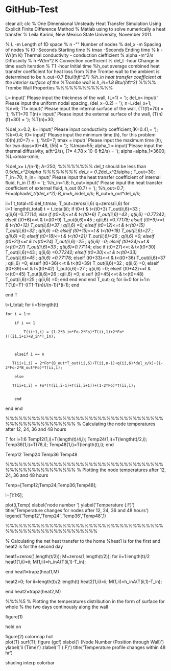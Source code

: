 # GitHub-Test

clear all;
clc
% One Dimensional Unsteady Heat Transfer Simulation Using Explicit Finite Difference Method
% Matlab using to solve numerically a heat transfer
% Leila Karimi, New Mexico State University, November 2011.
 
% L                       -m        Length of 1D space
% n                       -""       Number of nodes
% del_x                   -m        Spacing of nodes
% t0                     -Seconds  Starting time
% tmax                   -Seconds  Ending time
% k                       -W/(m K)  Thermal conductivity - conduction ciefficient
% alpha                   -m^2/s    Diffusivity
% h                       -W/m^2 K  Convection coefficient
% del_t                   -hour  Change in time each iteration
% T1                     -hour  Initial time
%h_out       average combined heat transfer coefficient for heat loss from
%the Trombe wall to the ambient is determined to be h_out=0.7 Btu/(h*ft^2F)
%h_in        heat transfer coefficient at the interior surface of the
%Trombe wall is h_in=1.8 Btu/(h*ft^2)
%%%% Trombe Wall Properties %%%%%%%%%%%%%
 
 
L= input(' Please input the thickness of the wall, (L=1) = ');
del_x= input(' Please input the uniform nodal spacing, (del_x=0.2) = ');
n=L/del_x+1;
%n=6;
T1= input(' Please input the internal surface of the wall, (T1(f)=70) = ');
%T1=70
T(n)= input(' Please input the external surface of the wall, (T(n)(f)=30) = ');
%T(n)=30;
 
%del_x=0.2;
k= input(' Please input conductivity coefficient,(K=0.4),= ');
%k=0.4;
t0= input(' Please input the minimum time (h), for this problem t0(h),(t0=7) = ');
%t0=7;
tmax = input(' Please input the maximum time (h), for two days=t0+48, (55) = ');
%tmax=55;
alpha_1 = input('Please input the thermal diffusivity, a(ft^2/s), (?= 4.78 x 10-6 ft2/s) = ');
alpha=alpha_1*3600;
%L=xmax-xmin;
 
%del_x= L/(n-1);
A=250;
%%%%%%%%   del_t should be less than 0.5*del_x^2/alpha   %%%%%%%%
del_t = 0.2*del_x^2/alpha ;
T_out=30;
T_in=70;
h_in= input(' Please input the heat transfer coefficient of internal fluid, h_in (1.8)  = ');
%h_in=1.8;
h_out=input(' Please input the heat transfer coefficient of external fluid, h_out (0.7)  = ');
%h_out=0.7;
Fo=alpha*del_t/(del_x^2);
B_in=h_in*del_x/k;
B_out=h_out*del_x/k;
 
ii=1
t_total=t0:del_t:tmax;
T_out=zeros(ii,6)
q=zeros(ii,6)
for ii=1:length(t_total)
    t = t_total(ii);
if t0<t & t<(t0+3)
     T_out(ii,6)=33 ; q(ii,6)=0.77*114;
    else if (t0+3)<=t & t<(t0+6)
    T_out(ii,6)=43 ; q(ii,6) =0.77*242;
    elseif (t0+6)<=t & t<(t0+9)
    T_out(ii,6)=45 ; q(ii,6) =0.77*178;
    elseif (t0+9)<=t & t<(t0+12)
    T_out(ii,6)=37 ; q(ii,6) =0;
    elseif (t0+12)<=t & t<(t0+15)
    T_out(ii,6)=32 ; q(ii,6) =0;
    elseif (t0+15)<=t & t<(t0+18)
    T_out(ii,6)=27 ; q(ii,6) =0;
    elseif (t0+18)<=t & t<(t0+21)
    T_out(ii,6)=26 ; q(ii,6) =0;
    elseif (t0+21)<=t & t<(t0+24)
    T_out(ii,6)=25 ; q(ii,6) =0;
    elseif (t0+24)<=t & t<(t0+27)
    T_out(ii,6)=33 ; q(ii,6)=0.77*114;
    else if (t0+27)<=t & t<(t0+30)
    T_out(ii,6)=43 ; q(ii,6) =0.77*242;
    elseif (t0+30)<=t & t<(t0+33)
    T_out(ii,6)=45 ; q(ii,6) =0.77*178;
    elseif (t0+33)<=t & t<(t0+36)
    T_out(ii,6)=37 ; q(ii,6) =0;
    elseif (t0+36)<=t & t<(t0+39)
    T_out(ii,6)=32 ; q(ii,6) =0;
    elseif (t0+39)<=t & t<(t0+42)
    T_out(ii,6)=27 ; q(ii,6) =0;
    elseif (t0+42)<=t & t<(t0+45)
    T_out(ii,6)=26 ; q(ii,6) =0;
    elseif (t0+45)<=t & t<(t0+48)
    T_out(ii,6)=25 ; q(ii,6) =0;
        end
    end
end
end
T_out;
q;
for ii=0
    for i=1:n
    T(1,i)=T1-((T1-T(n))/(n-1))*(i-1);
    end
 
end
T
 
t=t_total;
for ii=1:length(t)
    
    for i = 1:n
  
        if i == 1 
            
            T(ii+1,i) = (1-2*B_in*Fo-2*Fo)*T(ii,1)+2*Fo*(T(ii,i+1)+B_in*T_in);
            
            
        
        elseif i == n
            
       T(ii+1,i) = 2*Fo*(B_out*T_out(ii,6)+T(ii,n-1)+q(ii,6)*del_x/k)+(1-2*Fo-2*B_out*Fo)*T(ii,i);
      
        else
 
       T(ii+1,i) = Fo*(T(ii,i-1)+T(ii,i+1))+(1-2*Fo)*T(ii,i);
               
      
        end
 
end
end

 %%%%%%%%%%%%%%%%%%%%%%%%%%%%%%%%%%%%%%%%%%%%%%%%%%%%
 % Calculating the node temperatures after 12, 24, 36 and 48 hours
 
    
T
for i=1:6
Temp12(1,i)=T(length(t)/4,i);
Temp24(1,i)=T(length(t)/2,i);
Temp36(1,i)=T(78,i);
Temp48(1,i)=T(length(t),i);
end
 
Temp12
Temp24
Temp36
Temp48

%%%%%%%%%%%%%%%%%%%%%%%%%%%%%%%%%%%%%%%%%%%%%%%%%%%%
% Plotting the node temperatures after 12, 24, 36 and 48 hours
 
 
Temp=[Temp12;Temp24;Temp36;Temp48];
 
i=[1:1:6];
 
plot(i,Temp)
xlabel('node number ')
ylabel('Temperature (.F)')
title('Temperature changes for nodes after 12, 24, 36 and 48 hours')
legend('Temp12','Temp24','Temp36','Temp48',1)
 
%%%%%%%%%%%%%%%%%%%%%%%%%%%%%%%%%%%%%%%%%%%%%%%%%%%%%%%%%

% Calculating the net heat transfer to the home
%heat1 is for the first and heat2 is for the second day

heat1=zeros(1,length(t/2));
M=zeros(1,length(t/2));
for ii=1:length(t)/2
   heat1(1,ii)=ii;
M(1,ii)=h_in*A*(T(ii,1)-T_in);
          
end
heat1=trapz(heat1,M)
 
 
heat2=0;
for ii=length(t)/2:length(t)
     heat2(1,ii)=ii;
M(1,ii)=h_in*A*(T(ii,1)-T_in);
          
end
heat2=trapz(heat2,M)

%%%%5
% Plotting the  temperatures distribution in the form of surface for whole
% the two days continously along the wall
 
figure(1)
 
 hold on
 
figure(2)
colormap hot  
plot(T)
surf(T); figure (gcf)
xlabel('i (Node Number (Position through Wall)')
ylabel('ii (Time)')
zlabel('T (.F)')
title('Temperature profile changes within 48 hr')
 
shading interp
colorbar
